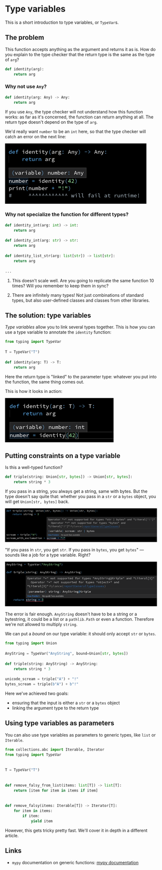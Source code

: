 # Type variables

This is a short introduction to type variables, or `TypeVar`s.


## The problem

This function accepts anything as the argument and returns it as is.
How do you explain to the type checker that the return type is the same as the type of `arg`?

```py
def identity(arg):
    return arg
```

### Why not use `Any`?
```py
def identity(arg: Any) -> Any:
    return arg
```
If you use `Any`, the type checker will not understand how this function works:
as far as it's concerned, the function can return anything at all.
The return type doesn't depend on the type of `arg`.

We'd really want `number` to be an `int` here, so that the type checker will catch an error on the next line:

![Type inference with naive annotation](why-not-any.png)

### Why not specialize the function for different types?

```py
def identity_int(arg: int) -> int:
    return arg

def identity_int(arg: str) -> str:
    return arg

def identity_list_str(arg: list[str]) -> list[str]:
    return arg

...
```

1. This doesn't scale well. Are you going to replicate the same function 10 times? Will you remember to keep them in sync?

2. There are infinitely many types! Not just combinations of standard types, but also user-defined classes and classes from other libraries.

## The solution: type variables

_Type variables_ allow you to link several types together.
This is how you can use a type variable to annotate the `identity` function:

```py
from typing import TypeVar

T = TypeVar("T")

def identity(arg: T) -> T:
    return arg
```

Here the return type is "linked" to the parameter type:
whatever you put into the function, the same thing comes out.

This is how it looks in action:

![Generic function demonstration](identity-typevar.png)


## Putting constraints on a type variable

Is this a well-typed function?

```py
def triple(string: Union[str, bytes]) -> Union[str, bytes]:
    return string * 3
```

If you pass in a string, you always get a string, same with bytes.
But the type doesn't say quite that: whether you pass in a `str` or a `bytes` object, you will
get `Union[str, bytes]` back.

![Error demonstration](bad-union.png)


"If you pass in `str`, you get `str`. If you pass in `bytes`, you get `bytes`"
&mdash; sounds like a job for a type variable. Right?

![Error demonstration](unbound-typevar-multiplication.png)

The error is fair enough. `AnyString` doesn't have to be a string or a bytestring,
it could be a list or a `pathlib.Path` or even a function.
Therefore we're not allowed to multiply `string`.

We can put a _bound_ on our type variable: it should only accept `str` or `bytes`.

```py
from typing import Union

AnyString = TypeVar("AnyString", bound=Union[str, bytes])

def triple(string: AnyString) -> AnyString:
    return string * 3

unicode_scream = triple("A") + "!"
bytes_scream = triple(b"A") + b"!"
```

Here we've achieved two goals:

- ensuring that the input is either a `str` or a `bytes` object
- linking the argument type to the return type

## Using type variables as parameters

You can also use type variables as parameters to generic types, like `list` or `Iterable`.

```py
from collections.abc import Iterable, Iterator
from typing import TypeVar


T = TypeVar("T")


def remove_falsy_from_list(items: list[T]) -> list[T]:
    return [item for item in items if item]


def remove_falsy(items: Iterable[T]) -> Iterator[T]:
    for item in items:
        if item:
            yield item
```


However, this gets tricky pretty fast. We'll cover it in depth in a different article.


## Links

- `mypy` documentation on generic functions: [mypy documentation](https://mypy.readthedocs.io/en/stable/generics.html#generic-functions)
